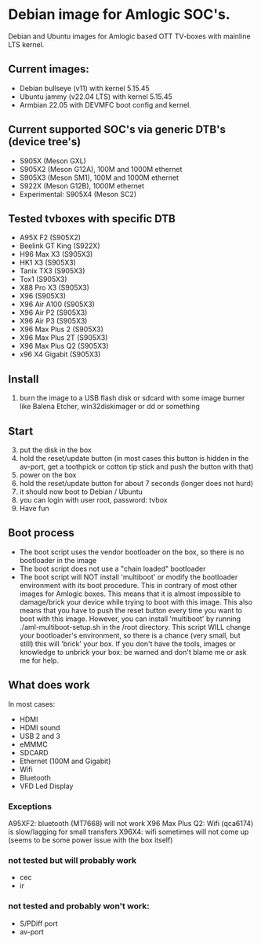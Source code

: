 # Debian image for Amlogic SOC's.
Debian and Ubuntu images for Amlogic based OTT TV-boxes with mainline LTS kernel.

## Current images:
- Debian bullseye (v11) with kernel 5.15.45
- Ubuntu jammy (v22.04 LTS) with kernel 5.15.45
- Armbian 22.05 with DEVMFC boot config and kernel.

## Current supported SOC's via generic DTB's (device tree's)
- S905X (Meson GXL)
- S905X2 (Meson G12A), 100M and 1000M ethernet
- S905X3 (Meson SM1), 100M and 1000M ethernet
- S922X (Meson G12B), 1000M ethernet
- Experimental: S905X4 (Meson SC2)

## Tested tvboxes with specific DTB
- A95X F2 (S905X2)
- Beelink GT King (S922X)
- H96 Max X3 (S905X3)
- HK1 X3 (S905X3)
- Tanix TX3 (S905X3)
- Tox1 (S905X3)
- X88 Pro X3 (S905X3)
- X96 (S905X3)
- X96 Air A100 (S905X3)
- X96 Air P2 (S905X3)
- X96 Air P3 (S905X3)
- X96 Max Plus 2 (S905X3)
- X96 Max Plus 2T (S905X3)
- X96 Max Plus Q2 (S905X3)
- x96 X4 Gigabit (S905X3)

## Install
1. burn the image to a USB flash disk or sdcard with some image burner like Balena Etcher, win32diskimager or dd or something

## Start
3. put the disk in the box
4. hold the reset/update button (in most cases this button is hidden in the av-port, get a toothpick or cotton tip stick and push the button with that) 
5. power on the box
6. hold the reset/update button for about 7 seconds (longer does not hurd)
7. it should now boot to Debian / Ubuntu
8. you can login with user root, password: tvbox
12. Have fun

## Boot process
- The boot script uses the vendor bootloader on the box, so there is no bootloader in the image
- The boot script does not use a "chain loaded" bootloader
- The boot script will NOT install 'multiboot' or modify the bootloader environment with its boot procedure. This in contrary of most other images for Amlogic boxes. This means that it is almost impossible to damage/brick your device while trying to boot with this image. This also means that you have to push the reset button every time you want to boot with this image. However, you can install 'multiboot' by running ./aml-multiboot-setup.sh in the /root directory. This script WILL change your bootloader's environment, so there is a chance (very small, but still) this will 'brick' your box. If you don't have the tools, images or knowledge to unbrick your box: be warned and don't blame me or ask me for help. 

## What does work
In most cases:
- HDMI
- HDMI sound
- USB 2 and 3
- eMMMC
- SDCARD
- Ethernet (100M and Gigabit)
- Wifi
- Bluetooth
- VFD Led Display

### Exceptions
A95XF2: bluetooth (MT7668) will not work
X96 Max Plus Q2: Wifi (qca6174) is slow/lagging for small transfers
X96X4: wifi sometimes will not come up (seems to be some power issue with the box itself)

### not tested but will probably work
- cec
- ir

### not tested and probably won't work:
- S/PDiff port
- av-port
